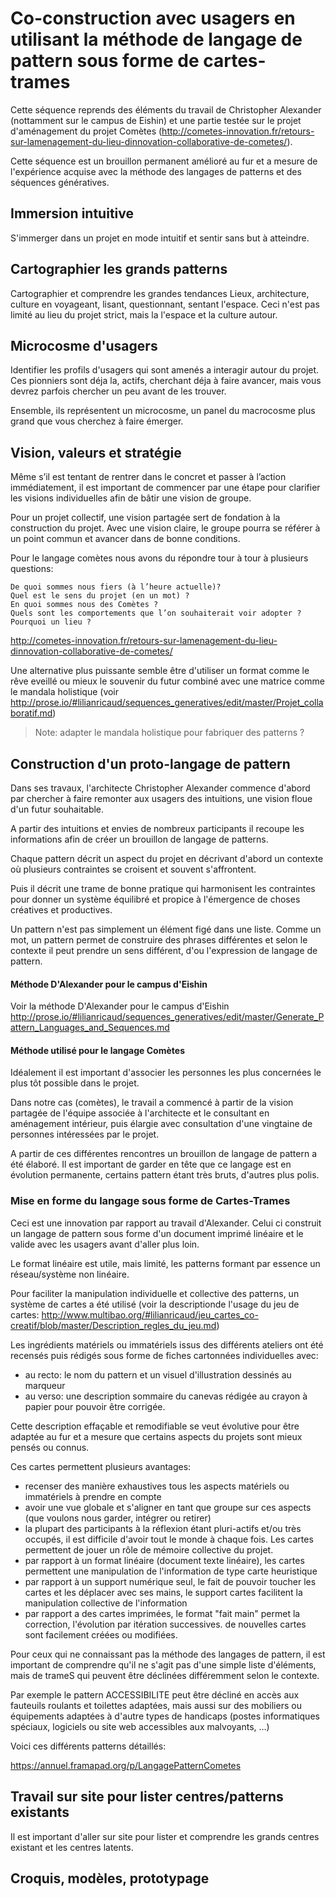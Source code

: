 
# Co-construction avec usagers en utilisant la méthode de langage de pattern sous forme de cartes-trames

Cette séquence reprends des éléments du travail de Christopher Alexander (nottamment sur le campus de Eishin) et une partie testée sur le projet d'aménagement du projet Comètes (http://cometes-innovation.fr/retours-sur-lamenagement-du-lieu-dinnovation-collaborative-de-cometes/).

Cette séquence est un brouillon permanent amélioré au fur et a mesure de l'expérience acquise avec la méthode des langages de patterns et des séquences génératives.


## Immersion intuitive

S'immerger dans un projet en mode intuitif et sentir sans but à atteindre.

## Cartographier les grands patterns

Cartographier et comprendre les grandes tendances Lieux, architecture, culture en voyageant, lisant, questionnant, sentant l'espace. Ceci n'est pas limité au lieu du projet strict, mais la l'espace et la culture autour.

## Microcosme d'usagers

Identifier les profils d'usagers qui sont amenés a interagir autour du projet. Ces pionniers sont déja la, actifs, cherchant déja à faire avancer, mais vous devrez parfois chercher un peu avant de les trouver.

Ensemble, ils représentent un microcosme, un panel du macrocosme plus grand que vous cherchez à faire émerger.

## Vision, valeurs et stratégie

Même s’il est tentant de rentrer dans le concret et passer à l’action immédiatement, il est important de commencer par une étape pour clarifier les visions individuelles afin de bâtir une vision de groupe.

Pour un projet collectif, une vision partagée sert de fondation à la construction du projet. Avec une vision claire, le groupe pourra se référer à un point commun et avancer dans de bonne conditions.

Pour le langage comètes nous avons du répondre tour à tour à plusieurs questions:

    De quoi sommes nous fiers (à l’heure actuelle)?
    Quel est le sens du projet (en un mot) ?
    En quoi sommes nous des Comètes ?
    Quels sont les comportements que l’on souhaiterait voir adopter ?
    Pourquoi un lieu ?


http://cometes-innovation.fr/retours-sur-lamenagement-du-lieu-dinnovation-collaborative-de-cometes/

Une alternative plus puissante semble être d'utiliser un format comme le rêve eveillé ou mieux le souvenir du futur combiné avec une matrice comme le mandala holistique (voir http://prose.io/#lilianricaud/sequences_generatives/edit/master/Projet_collaboratif.md)

> Note: adapter le mandala holistique pour fabriquer des patterns ?

## Construction d'un proto-langage de pattern

Dans ses travaux, l'architecte Christopher Alexander commence d'abord par chercher à faire remonter aux usagers des intuitions, une vision floue d'un futur souhaitable.

A partir des intuitions et envies de nombreux participants il recoupe les informations afin de créer un brouillon de langage de patterns.

Chaque pattern décrit un aspect du projet en décrivant d'abord un contexte où plusieurs contraintes se croisent et souvent s'affrontent. 

Puis il décrit une trame de bonne pratique qui harmonisent les contraintes pour donner un système équilibré et propice à l'émergence de choses créatives et productives.

Un pattern n'est pas simplement un élément figé dans une liste. Comme un mot, un pattern permet de construire des phrases différentes et selon le contexte il peut prendre un sens différent, d'ou l'expression de langage de pattern.

#### Méthode D'Alexander pour le campus d'Eishin

Voir la méthode D'Alexander pour le campus d'Eishin
http://prose.io/#lilianricaud/sequences_generatives/edit/master/Generate_Pattern_Languages_and_Sequences.md

#### Méthode utilisé pour le langage Comètes

Idéalement il est important d'associer les personnes les plus concernées le plus tôt possible dans le projet.

Dans notre cas (comètes), le travail a commencé à partir de la vision partagée de l'équipe associée à l'architecte et le consultant en aménagement intérieur, puis élargie avec consultation d'une vingtaine de personnes intéressées par le projet.

A partir de ces différentes rencontres un brouillon de langage de pattern a été élaboré. Il est important de garder en tête que ce langage est en évolution permanente, certains pattern étant très bruts, d'autres plus polis.

### Mise en forme du langage sous forme de Cartes-Trames

Ceci est une innovation par rapport au travail d'Alexander. Celui ci construit un langage de pattern sous forme d'un document imprimé linéaire et le valide avec les usagers avant d'aller plus loin.

Le format linéaire est utile, mais limité, les patterns formant par essence un réseau/système non linéaire.

Pour faciliter la manipulation individuelle et collective des patterns, un système de cartes a été utilisé (voir la descriptionde l'usage du jeu de cartes: http://www.multibao.org/#lilianricaud/jeu_cartes_co-creatif/blob/master/Description_regles_du_jeu.md)

Les ingrédients matériels ou immatériels issus des différents ateliers ont été recensés puis rédigés sous forme de fiches cartonnées individuelles avec:
- au recto: le nom du pattern et un visuel d'illustration dessinés au marqueur
- au verso: une description sommaire du canevas rédigée au crayon à papier pour pouvoir être corrigée.

Cette description effaçable et remodifiable se veut évolutive pour être adaptée au fur et a mesure que certains aspects du projets sont mieux pensés ou connus.

Ces cartes permettent plusieurs avantages:
- recenser des manière exhaustives tous les aspects matériels ou immatériels à prendre en compte
- avoir une vue globale et s'aligner en tant que groupe sur ces aspects (que voulons nous garder, intégrer ou retirer)
- la plupart des participants à la réflexion étant pluri-actifs et/ou très occupés, il est difficile d'avoir tout le monde à chaque fois. Les cartes permettent de jouer un rôle de mémoire collective du projet.
- par rapport à un format linéaire (document texte linéaire), les cartes permettent une manipulation de l'information de type carte heuristique 
- par rapport à un support numérique seul, le fait de pouvoir toucher les cartes et les déplacer avec ses mains,  le support cartes facilitent la manipulation collective de l'information
- par rapport a des cartes imprimées, le format "fait main" permet la correction, l'évolution par itération successives. de nouvelles cartes sont facilement créées ou modifiées.

Pour ceux qui ne connaissant pas la méthode des langages de pattern, il est important de comprendre qu'il ne s'agit pas d'une simple liste d'éléments, mais de trameS qui peuvent être déclinées différemment selon le contexte. 

Par exemple le pattern ACCESSIBILITE peut être décliné en accès aux fauteuils roulants et toilettes adaptées, mais aussi sur des mobiliers ou équipements adaptées à d'autre types de handicaps (postes informatiques spéciaux, logiciels ou site web accessibles aux malvoyants, …)

Voici ces différents patterns détaillés:

https://annuel.framapad.org/p/LangagePatternCometes

## Travail sur site pour lister centres/patterns existants

Il est important d'aller sur site pour lister et comprendre les grands centres existant et les centres latents.

## Croquis, modèles, prototypage
